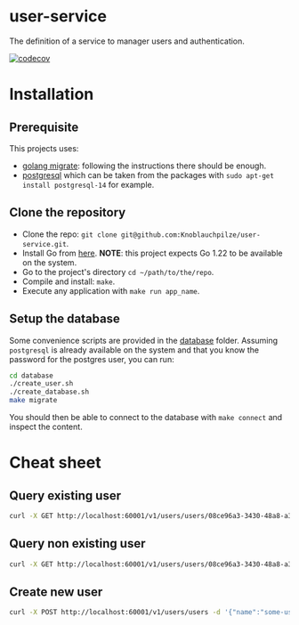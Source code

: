 
# user-service

The definition of a service to manager users and authentication.

[![codecov](https://codecov.io/gh/Knoblauchpilze/user-service/branch/master/badge.svg?token=WNLIZF0FBL)](https://codecov.io/gh/Knoblauchpilze/user-service)

# Installation

## Prerequisite

This projects uses:

- [golang migrate](https://github.com/golang-migrate/migrate/blob/master/cmd/migrate/README.md): following the instructions there should be enough.
- [postgresql](https://www.postgresql.org/) which can be taken from the packages with `sudo apt-get install postgresql-14` for example.

## Clone the repository

- Clone the repo: `git clone git@github.com:Knoblauchpilze/user-service.git`.
- Install Go from [here](https://go.dev/doc/install). **NOTE**: this project expects Go 1.22 to be available on the system.
- Go to the project's directory `cd ~/path/to/the/repo`.
- Compile and install: `make`.
- Execute any application with `make run app_name`.

## Setup the database

Some convenience scripts are provided in the [database](database) folder. Assuming `postgresql` is already available on the system and that you know the password for the postgres user, you can run:

```bash
cd database
./create_user.sh
./create_database.sh
make migrate
```

You should then be able to connect to the database with `make connect` and inspect the content.

# Cheat sheet

## Query existing user
```bash
curl -X GET http://localhost:60001/v1/users/users/08ce96a3-3430-48a8-a3b2-b1c987a207cb | jq
```

## Query non existing user
```bash
curl -X GET http://localhost:60001/v1/users/users/08ce96a3-3430-48a8-a3b2-b1c987a207ca | jq
```

## Create new user
```bash
curl -X POST http://localhost:60001/v1/users/users -d '{"name":"some-user","password":"1234"}'| jq
```
